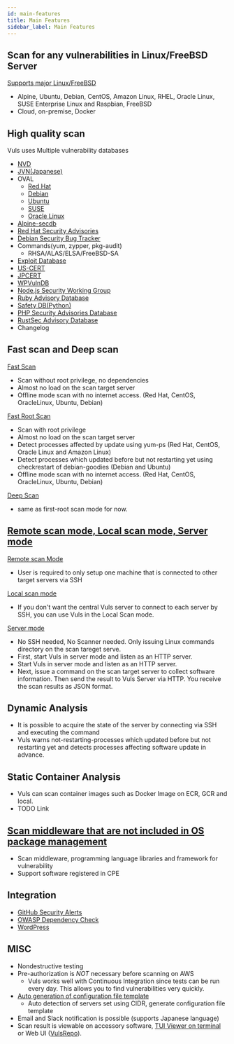 ```yaml
---
id: main-features
title: Main Features
sidebar_label: Main Features
---
```


## Scan for any vulnerabilities in Linux/FreeBSD Server

[Supports major Linux/FreeBSD](supported-os.md)

- Alpine, Ubuntu, Debian, CentOS, Amazon Linux, RHEL, Oracle Linux, SUSE Enterprise Linux and Raspbian, FreeBSD
- Cloud, on-premise, Docker

## High quality scan

Vuls uses Multiple vulnerability databases

- [NVD](https://nvd.nist.gov/)
- [JVN(Japanese)](http://jvndb.jvn.jp/apis/myjvn/)
- OVAL
  - [Red Hat](https://www.redhat.com/security/data/oval/)
  - [Debian](https://www.debian.org/security/oval/)
  - [Ubuntu](https://people.canonical.com/~ubuntu-security/oval/)
  - [SUSE](http://ftp.suse.com/pub/projects/security/oval/)
  - [Oracle Linux](https://linux.oracle.com/security/oval/)
- [Alpine-secdb](https://git.alpinelinux.org/cgit/alpine-secdb/)
- [Red Hat Security Advisories](https://access.redhat.com/security/security-updates/)
- [Debian Security Bug Tracker](https://security-tracker.debian.org/tracker/)
- Commands(yum, zypper, pkg-audit)
  - RHSA/ALAS/ELSA/FreeBSD-SA
- [Exploit Database](https://www.exploit-db.com/)
- [US-CERT](https://www.us-cert.gov/ncas/alerts)
- [JPCERT](http://www.jpcert.or.jp/at/2019.html)
- [WPVulnDB](https://wpvulndb.com/api)
- [Node.js Security Working Group](https://github.com/nodejs/security-wg)
- [Ruby Advisory Database](https://github.com/rubysec/ruby-advisory-db)
- [Safety DB(Python)](https://github.com/pyupio/safety-db)
- [PHP Security Advisories Database](https://github.com/FriendsOfPHP/security-advisories)
- [RustSec Advisory Database](https://github.com/RustSec/advisory-db)
- Changelog

## Fast scan and Deep scan

[Fast Scan](architecture-fast-scan.md)

- Scan without root privilege, no dependencies
- Almost no load on the scan target server
- Offline mode scan with no internet access. (Red Hat, CentOS, OracleLinux, Ubuntu, Debian)

[Fast Root Scan](architecture-fast-root-scan.md)

- Scan with root privilege
- Almost no load on the scan target server
- Detect processes affected by update using yum-ps (Red Hat, CentOS, Oracle Linux and Amazon Linux)
- Detect processes which updated before but not restarting yet using checkrestart of debian-goodies (Debian and Ubuntu)
- Offline mode scan with no internet access. (Red Hat, CentOS, OracleLinux, Ubuntu, Debian)

[Deep Scan](architecture-deep-scan.md)

- same as first-root scan mode for now.

## [Remote scan mode, Local scan mode, Server mode](architecture-remote-local.md)

[Remote scan Mode](architecture-remote-scan.md)

- User is required to only setup one machine that is connected to other target servers via SSH

[Local scan mode](architecture-local-scan.md)

- If you don't want the central Vuls server to connect to each server by SSH, you can use Vuls in the Local Scan mode.

[Server mode](https://vuls.io/docs/en/usage-server.html)

- No SSH needed, No Scanner needed. Only issuing Linux commands directory on the scan tareget serve.
- First, start Vuls in server mode and listen as an HTTP server.
- Start Vuls in server mode and listen as an HTTP server.
- Next, issue a command on the scan target server to collect software information. Then send the result to Vuls Server via HTTP. You receive the scan results as JSON format.

## **Dynamic** Analysis

- It is possible to acquire the state of the server by connecting via SSH and executing the command
- Vuls warns not-restarting-processes which updated before but not restarting yet and detects processes affecting software update in advance.

## **Static** Container Analysis

- Vuls can scan container images such as Docker Image on ECR, GCR and local.
- TODO Link

## [Scan middleware that are not included in OS package management](usage-scan-non-os-packages.md)

- Scan middleware, programming language libraries and framework for vulnerability
- Support software registered in CPE

## Integration

- [GitHub Security Alerts](usage-scan-non-os-packages.html#usage-integrate-with-github-security-alerts.md)
- [OWASP Dependency Check](usage-scan-non-os-packages.html#usage-integrate-with-owasp-dependency-check-to-automatic-update-when-the-libraries-are-updated-experimental.md)
- [WordPress](usage-scan-wordpress.md)

## MISC

- Nondestructive testing
- Pre-authorization is *NOT* necessary before scanning on AWS
  - Vuls works well with Continuous Integration since tests can be run every day. This allows you to find vulnerabilities very quickly.
- [Auto generation of configuration file template](usage-automatic-discovery.md)
  - Auto detection of servers set using CIDR, generate configuration file template
- Email and Slack notification is possible (supports Japanese language)
- Scan result is viewable on accessory software, [TUI Viewer on terminal](usage-tui.md) or Web UI ([VulsRepo](https://github.com/usiusi360/vulsrepo)).
